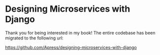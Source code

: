 # Designing Microservices with Django

Thank you for being interested in my book! The entire codebase has been migrated to the following url:

https://github.com/Apress/designing-microservices-with-django
